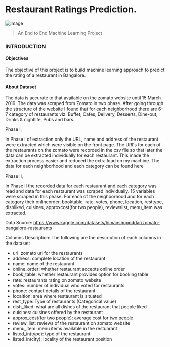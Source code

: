 # Restaurant Ratings Prediction.

![image](https://user-images.githubusercontent.com/96771321/191105903-96e9a07f-2a31-402c-953b-e078e863da20.png)


> An End to End Machine Learning Project

### INTRODUCTION
#### Objectives
The objective of this project is to build machine learning approach to predict the rating of a restaurant in Bangalore.

#### About Dataset
The data is accurate to that available on the zomato website until 15 March 2019.
The data was scraped from Zomato in two phase. After going through the structure of the website I found that for each neighborhood there are 6-7 category of restaurants viz. Buffet, Cafes, Delivery, Desserts, Dine-out, Drinks & nightlife, Pubs and bars.

Phase I,

In Phase I of extraction only the URL, name and address of the restaurant were extracted which were visible on the front page. The URl's for each of the restaurants on the zomato were recorded in the csv file so that later the data can be extracted individually for each restaurant. This made the extraction process easier and reduced the extra load on my machine. The data for each neighborhood and each category can be found here

Phase II,

In Phase II the recorded data for each restaurant and each category was read and data for each restaurant was scraped individually. 15 variables were scraped in this phase. For each of the neighborhood and for each category their onlineorder, booktable, rate, votes, phone, location, resttype, dishliked, cuisines, approxcost(for two people), reviewslist, menu_item was extracted.

Data Source: https://www.kaggle.com/datasets/himanshupoddar/zomato-bangalore-restaurants

Columns Description: The following are the description of each columns in the dataset:
- url: zomato url for the restaurants
- address: complete location of the restaurant
- name: name of the restaurant
- online_order: whether restaurant accepts online order
- book_table: whether restaurant provides option for booking table
- rate: restaurants rating on zomato website
- votes: number of individual who voted for restaurants
- phone: contact details of the restaurant
- localtion: area where restaurant is situated
- rest_type: Type of restaurants (Categorical value)
- dish_liked: what are all dishes of the restaurant that people liked
- cuisines: cuisines offered by the restaurant
- approx_cost(for two people): average cost for two people
- review_list: reviews of the restaurant on zomato website
- menu_item: menu items available in the restuarant
- listed_in(type): type of the restaurant
- listed_in(city): locality of the restaurant position
